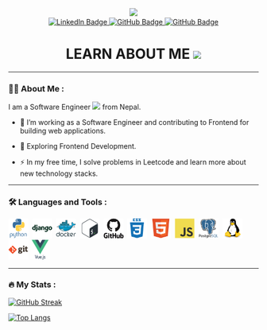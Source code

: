 <div id="header" align="center">
  <img src="https://media.giphy.com/media/v1.Y2lkPTc5MGI3NjExODhlZTdjYjhkOGNhMGE5OWNmZjgwYTdkMTFlNjcxZjAzZjMxMTBhNyZjdD1n/hpXdHPfFI5wTABdDx9/giphy.gif"/>


<div id="badges">
  <a href="https://www.linkedin.com/in/diya-shrestha-04a3b91a3/">
    <img src="https://img.shields.io/badge/LinkedIn-blue?style=for-the-badge&logo=linkedin&logoColor=white" alt="LinkedIn Badge"/>
  </a>
  <a href="https://www.github.com/diyashrestha1999">
    <img src="https://img.shields.io/badge/github-100000?style=for-the-badge&logo=github&logoColor=white" alt="GitHub Badge"/>
  </a>
  <a href="https://leetcode.com/diya966_/">
    <img src="https://img.shields.io/badge/leetcode-100000?style=for-the-badge&logo=leetcode&logoColor=yellow" alt="GitHub Badge"/>
  </a>
</div>
<h1>
  LEARN ABOUT ME
  <img src="https://media.giphy.com/media/hvRJCLFzcasrR4ia7z/giphy.gif" width="30px"/>
</h1>
</div>

---

### :man_technologist: About Me :

I am a Software Engineer <img src="https://media.giphy.com/media/WUlplcMpOCEmTGBtBW/giphy.gif" width="30"> from Nepal.

- :telescope: I’m working as a Software Engineer and contributing to Frontend for building web applications.

- :seedling: Exploring Frontend Development.

- :zap: In my free time, I solve problems in Leetcode and learn more about new technology stacks.

---

### :hammer_and_wrench: Languages and Tools :

<div>
  <img src="https://github.com/devicons/devicon/blob/master/icons/python/python-original-wordmark.svg" title="Python" alt="Python" width="40" height="40"/>&nbsp;
  <img src="https://github.com/devicons/devicon/blob/master/icons/django/django-plain-wordmark.svg" title="Django" alt="Django" width="40" height="40"/>&nbsp;
  <img src="https://github.com/devicons/devicon/blob/master/icons/docker/docker-original-wordmark.svg" title="Docker" alt="Docker" width="40" height="40"/>&nbsp;
  <img src="https://github.com/devicons/devicon/blob/master/icons/bash/bash-original.svg" title="Bash" alt="Bash" width="40" height="40"/>&nbsp;
  <img src="https://github.com/devicons/devicon/blob/master/icons/github/github-original-wordmark.svg" title="GitHub" alt="GitHub" width="40" height="40"/>&nbsp;
  <img src="https://github.com/devicons/devicon/blob/master/icons/css3/css3-plain-wordmark.svg"  title="CSS3" alt="CSS" width="40" height="40"/>&nbsp;
  <img src="https://github.com/devicons/devicon/blob/master/icons/html5/html5-original.svg" title="HTML5" alt="HTML" width="40" height="40"/>&nbsp;
  <img src="https://github.com/devicons/devicon/blob/master/icons/javascript/javascript-original.svg" title="JavaScript" alt="JavaScript" width="40" height="40"/>&nbsp;
  <img src="https://github.com/devicons/devicon/blob/master/icons/postgresql/postgresql-original-wordmark.svg" title="PostgreSQL"  alt="PostgreSQL" width="40" height="40"/>&nbsp;
  <img src="https://github.com/devicons/devicon/blob/master/icons/linux/linux-original.svg" title="Linux" alt="Linux" width="40" height="40"/>&nbsp;
  <img src="https://github.com/devicons/devicon/blob/master/icons/git/git-original-wordmark.svg" title="Git" **alt="Git" width="40" height="40"/>
  <img src="https://github.com/devicons/devicon/blob/master/icons/vuejs/vuejs-original-wordmark.svg" title="VueJS" **alt="VueJS" width="40" height="40"/>

</div>

---

### :fire: My Stats :

[![GitHub Streak](http://github-readme-streak-stats.herokuapp.com?user=diyashrestha1999&theme=dark&background=000000)](https://git.io/streak-stats)

[![Top Langs](https://github-readme-stats.vercel.app/api/top-langs/?username=diyashrestha1999&layout=compact&theme=vision-friendly-dark)](https://github.com/diyashrestha1999)
